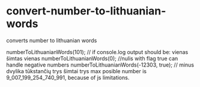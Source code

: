 # convert-number-to-lithuanian-words
converts number to lithuanian words

numberToLithuanianWords(101); // if console.log output should be: vienas šimtas vienas
numberToLithuanianWords(0); //nulis
with flag true can handle negative numbers
numberToLithuanianWords(-12303, true); // minus dvylika tūkstančių trys šimtai trys
max posible number is 9_007_199_254_740_991, because of js limitations.
